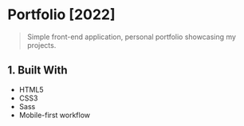 # Portfolio [2022]

>Simple front-end application, personal portfolio showcasing my projects.

## 1. Built With</a>
- HTML5
- CSS3
- Sass
- Mobile-first workflow
